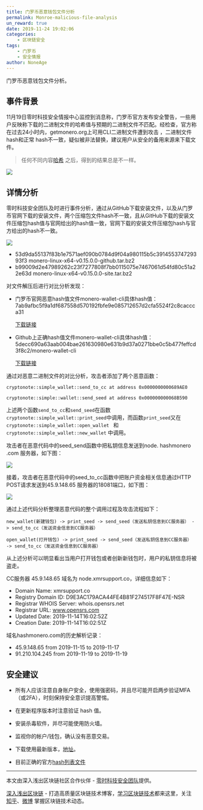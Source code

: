 ```yaml
---
title: 门罗币恶意钱包文件分析
permalink: Monroe-malicious-file-analysis
un_reward: true
date: 2019-11-24 19:02:06
categories:
    - 区块链安全
tags:
    - 门罗币
    - 安全情报
author: NoneAge
---
```


门罗币恶意钱包文件分析。

<!-----more----->

## 事件背景

11月19日零时科技安全情报中心监控到消息称，门罗币官方发布安全警告，一些用户反映称下载的二进制文件的哈希值与预期的二进制文件不匹配。经检查，官方称在过去24小时内，getmonero.org上可用CLI二进制文件遭到攻击 ，二进制文件hash和正常 hash不一致，疑似被非法替换，建议用户从安全的备用来源来下载文件。 

>  任何不同内容[哈希](https://learnblockchain.cn/2017/10/25/whatbc/#哈希函数) 之后，得到的结果总是不一样。 


![](https://img.learnblockchain.cn/2019/11/15746641883693.jpg)


## 详情分析

零时科技安全团队及时进行事件分析，通过从GitHub下载安装文件，以及从门罗币官网下载的安装文件，两个压缩包文件hash不一致，且从GitHub下载的安装文件压缩包hash值与官网给出的hash值一致，官网下载的安装文件压缩包hash与官方给出的hash不一致。

![](https://img.learnblockchain.cn/2019/11/15746641983021.jpg)


- 53d9da55137f83b1e7571aef090b0784d9f04a980115b5c391455374729393f3 monero-linux-x64-v0.15.0.0-github.tar.bz2
- b99009d2e47989262c23f7277808f7bb0115075e7467061d54fd80c51a22e63d monero-linux-x64-v0.15.0.0-site.tar.bz2



对文件解压后进行对比分析发现：

- 门罗币官网恶意hash值文件monero-wallet-cli具体hash值： 7ab9afbc5f9a1df687558d570192fbfe9e085712657d2cfa5524f2c8caccca31

  [下载链接](https://drive.google.com/file/d/1A3Uu3fN27OYDHR6evJ-4poP4hPLV89OW/view)

- Github上正确hash值文件monero-wallet-cli具体hash值： 5decc690a63aab004bae261630980e631b9d37a0271bbe0c5b477feffcd3f8c2/monero-wallet-cli

  [下载链接](https://drive.google.com/file/d/14Wrw7WTRsrd6KoqunqVCvNooWUiU-LcX/view)



通过对恶意二进制文件的对比分析，攻击者添加了两个恶意函数：

```
cryptonote::simple_wallet::send_to_cc at address 0x0000000000689AE0

cryptonote::simple::wallet::send_seed at address 0x000000000068B590
```

上述两个函数`send_to_cc`和`send_seed`在函数`cryptonote::simple_wallet::print_seed`中调用，而函数`print_seed`又在`cryptonote::simple_wallet::open_wallet ` 和 `cryptonote::simple_wallet::new_wallet` 中调用。



攻击者在恶意代码中的seed_send函数中把私钥信息发送到node. hashmonero .com 服务器，如下图：

![](https://img.learnblockchain.cn/2019/11/15746642148106.jpg)




接着，攻击者在恶意代码中的seed_to_cc函数中把账户资金相关信息通过HTTP POST请求发送到45.9.148.65 服务器的18081端口，如下图：

![](https://img.learnblockchain.cn/2019/11/15746642230792.jpg)


通过上述代码分析整理恶意代码的整个调用过程及攻击流程如下：

```
new_wallet(新建钱包) -> print_seed -> send_seed（发送私钥信息到CC服务器） -> send_to_cc（发送资金信息到CC服务器）

open_wallet(打开钱包) -> print_seed -> send_seed（发送私钥信息到CC服务器） -> send_to_cc（发送资金信息到CC服务器）
```



从上述分析可以明显看出当用户打开钱包或者创新新钱包时，用户的私钥信息将被盗走。



CC服务器 45.9.148.65 域名为 node.xmrsupport.co，详细信息如下：

- Domain Name: xmrsupport.co
- Registry Domain ID: D9E3AC179ACA44FE4B81F274517F8F47E-NSR
- Registrar WHOIS Server: whois.opensrs.net
- Registrar URL: www.opensrs.com
- Updated Date: 2019-11-14T16:02:52Z
- Creation Date: 2019-11-14T16:02:51Z



域名hashmonero.com的历史解析记录：

- 45.9.148.65 from 2019-11-15 to 2019-11-17
- 91.210.104.245 from 2019-11-19 to 2019-11-19



## 安全建议

* 所有人应该注意自身账户安全，使用强密码，并且尽可能开启两步验证MFA（或2FA），时刻保持安全意识提高警惕。

* 在更新程序版本时注意验证 hash 值。 

* 安装杀毒软件，并尽可能使用防火墙。

* 监视你的帐户/钱包，确认没有恶意交易。

* 下载使用最新版本，[地址](https://web.getmonero.org/downloads/)。 

* 目前正确的官方[hash列表文件](https://web.getmonero.org/downloads/hashes.txt)

---

本文由深入浅出区块链社区合作伙伴 - [零时科技安全团队](https://noneage.com/)提供。

[深入浅出区块链](https://learnblockchain.cn/) - 打造高质量区块链技术博客，[学习区块链技术](https://learnblockchain.cn/2018/01/11/guide/)都来这里，关注[知乎](https://www.zhihu.com/people/xiong-li-bing/activities)、[微博](https://weibo.com/517623789) 掌握区块链技术动态。